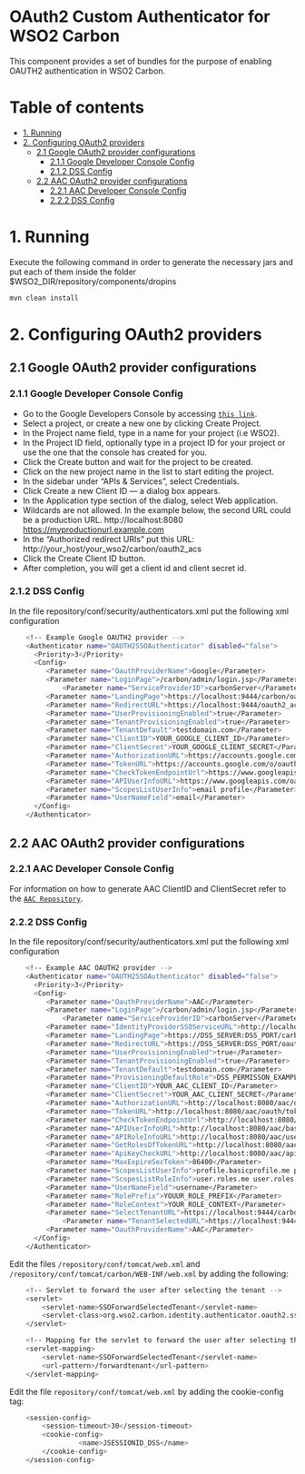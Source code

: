 # OAuth2 Custom Authenticator for WSO2 Carbon

This component provides a set of bundles for the purpose of enabling OAUTH2 authentication in WSO2 Carbon.

# Table of contents

  * [1. Running](#1-running)
  * [2. Configuring OAuth2 providers](#2-configuring-oauth2-providers)
    * [2.1 Google OAuth2 provider configurations](#21-google-oauth2-provider-configurations)
      * [2.1.1 Google Developer Console Config](#211-google-developer-console-config)
      * [2.1.2 DSS Config](#212-dss-config)
    * [2.2 AAC OAuth2 provider configurations](#22-aac-oauth2-provider-configurations)
      * [2.2.1 AAC Developer Console Config](#221-aac-developer-console-config)
      * [2.2.2 DSS Config](#222-dss-config)
  
# 1. Running

Execute the following command in order to generate the necessary jars and put each of them inside the folder $WSO2_DIR/repository/components/dropins

```bash
mvn clean install

```

# 2. Configuring OAuth2 providers


## 2.1 Google OAuth2 provider configurations

### 2.1.1 Google Developer Console Config
- Go to the Google Developers Console by accessing [`this link`](https://console.developers.google.com/).
- Select a project, or create a new one by clicking Create Project.
- In the Project name field, type in a name for your project (i.e WSO2).
- In the Project ID field, optionally type in a project ID for your project or use the one that the console has created for you.
- Click the Create button and wait for the project to be created.
- Click on the new project name in the list to start editing the project.
- In the sidebar under “APIs & Services”, select Credentials.
- Click Create a new Client ID — a dialog box appears.
- In the Application type section of the dialog, select Web application.
- Wildcards are not allowed. In the example below, the second URL could be a production URL.
	http://localhost:8080
	https://myproductionurl.example.com
- In the “Authorized redirect URIs” put this URL:
	http://your_host/your_wso2/carbon/oauth2_acs
- Click the Create Client ID button.
- After completion, you will get a client id and client secret id.

### 2.1.2 DSS Config 

In the file repository/conf/security/authenticators.xml put the following xml configuration
```bash
    <!-- Example Google OAUTH2 provider -->
    <Authenticator name="OAUTH2SSOAuthenticator" disabled="false">
	  <Priority>3</Priority>
	  <Config>
	     <Parameter name="OauthProviderName">Google</Parameter>
	     <Parameter name="LoginPage">/carbon/admin/login.jsp</Parameter>
             <Parameter name="ServiceProviderID">carbonServer</Parameter>
	     <Parameter name="LandingPage">https://localhost:9444/carbon/oauth2-sso-acs/custom_login.jsp</Parameter>
	     <Parameter name="RedirectURL">https://localhost:9444/oauth2_acs</Parameter>
	     <Parameter name="UserProvisioningEnabled">true</Parameter>
	     <Parameter name="TenantProvisioningEnabled">true</Parameter>
	     <Parameter name="TenantDefault">testdomain.com</Parameter>
	     <Parameter name="ClientID">YOUR_GOOGLE_CLIENT_ID</Parameter>
	     <Parameter name="ClientSecret">YOUR_GOOGLE_CLIENT_SECRET</Parameter>
  	     <Parameter name="AuthorizationURL">https://accounts.google.com/o/oauth2/auth</Parameter>
	     <Parameter name="TokenURL">https://accounts.google.com/o/oauth2/token</Parameter>
	     <Parameter name="CheckTokenEndpointUrl">https://www.googleapis.com/oauth2/v1/tokeninfo</Parameter>
	     <Parameter name="APIUserInfoURL">https://www.googleapis.com/oauth2/v1/userinfo</Parameter>
	     <Parameter name="ScopesListUserInfo">email profile</Parameter>
	     <Parameter name="UserNameField">email</Parameter>
	  </Config>
    </Authenticator>
```

## 2.2 AAC OAuth2 provider configurations

### 2.2.1 AAC Developer Console Config

For information on how to generate AAC ClientID and ClientSecret refer to the [`AAC Repository`](https://github.com/smartcommunitylab/AAC).

### 2.2.2 DSS Config

In the file repository/conf/security/authenticators.xml put the following xml configuration
```bash
    <!-- Example AAC OAUTH2 provider -->
    <Authenticator name="OAUTH2SSOAuthenticator" disabled="false">
	  <Priority>3</Priority>
	  <Config>
	     <Parameter name="OauthProviderName">AAC</Parameter>
	     <Parameter name="LoginPage">/carbon/admin/login.jsp</Parameter>
             <Parameter name="ServiceProviderID">carbonServer</Parameter>
	     <Parameter name="IdentityProviderSSOServiceURL">http://localhost:8080/aac</Parameter>
	     <Parameter name="LandingPage">https://DSS_SERVER:DSS_PORT/carbon/oauth2-sso-acs/custom_login.jsp</Parameter>
	     <Parameter name="RedirectURL">https://DSS_SERVER:DSS_PORT/oauth2_acs</Parameter>
	     <Parameter name="UserProvisioningEnabled">true</Parameter>
	     <Parameter name="TenantProvisioningEnabled">true</Parameter>
	     <Parameter name="TenantDefault">testdomain.com</Parameter>
	     <Parameter name="ProvisioningDefaultRole">DSS_PERMISSON_EXAMPLE</Parameter>
	     <Parameter name="ClientID">YOUR_AAC_CLIENT_ID</Parameter>
	     <Parameter name="ClientSecret">YOUR_AAC_CLIENT_SECRET</Parameter>
  	     <Parameter name="AuthorizationURL">http://localhost:8080/aac/oauth/authorize</Parameter>
	     <Parameter name="TokenURL">http://localhost:8080/aac/oauth/token</Parameter>
	     <Parameter name="CheckTokenEndpointUrl">http://localhost:8080/aac/resources/access</Parameter>
	     <Parameter name="APIUserInfoURL">http://localhost:8080/aac/basicprofile/me</Parameter>
	     <Parameter name="APIRoleInfoURL">http://localhost:8080/aac/userroles/me</Parameter>
	     <Parameter name="GetRolesOfTokenURL">http://localhost:8080/aac/userroles/token</Parameter>
	     <Parameter name="ApiKeyCheckURL">http://localhost:8080/aac/apikeycheck</Parameter>
	     <Parameter name="MaxExpireSecToken">86400</Parameter>	     
	     <Parameter name="ScopesListUserInfo">profile.basicprofile.me profile.accountprofile.me user.roles.me user.roles.read</Parameter>
	     <Parameter name="ScopesListRoleInfo">user.roles.me user.roles.read</Parameter>
	     <Parameter name="UserNameField">username</Parameter>
	     <Parameter name="RolePrefix">YOUUR_ROLE_PREFIX</Parameter>
	     <Parameter name="RoleContext">YOUR_ROLE_CONTEXT</Parameter>
	     <Parameter name="SelectTenantURL">https://localhost:9444/carbon/oauth2-sso-acs/select_tenant.jsp</Parameter>
             <Parameter name="TenantSelectedURL">https://localhost:9444/forwardtenant</Parameter>
	     <Parameter name="OauthProviderName">AAC</Parameter>
	  </Config>
    </Authenticator>
```

Edit the files `/repository/conf/tomcat/web.xml` and `/repository/conf/tomcat/carbon/WEB-INF/web.xml` by adding the following:
```bash
	<!-- Servlet to forward the user after selecting the tenant -->
	<servlet>
		<servlet-name>SSOForwardSelectedTenant</servlet-name>
		<servlet-class>org.wso2.carbon.identity.authenticator.oauth2.sso.ui.SSOForwardSelectedTenant</servlet-class>
	</servlet>

	<!-- Mapping for the servlet to forward the user after selecting the tenant -->
	<servlet-mapping>
		<servlet-name>SSOForwardSelectedTenant</servlet-name>
		<url-pattern>/forwardtenant</url-pattern>
	</servlet-mapping>
```

Edit the file `repository/conf/tomcat/web.xml` by adding the cookie-config tag:
```bash
	<session-config>
		<session-timeout>30</session-timeout>
		<cookie-config>
		         <name>JSESSIONID_DSS</name>
		</cookie-config>
	</session-config>
```





